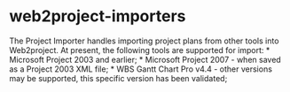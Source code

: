 web2project-importers
=====================

The Project Importer handles importing project plans from other tools into  Web2project.  At present, the following tools are supported for import: *  Microsoft Project 2003 and earlier; *  Microsoft Project 2007 - when saved as a Project 2003 XML file; *  WBS Gantt Chart Pro v4.4 - other versions may be supported, this specific version has been validated;